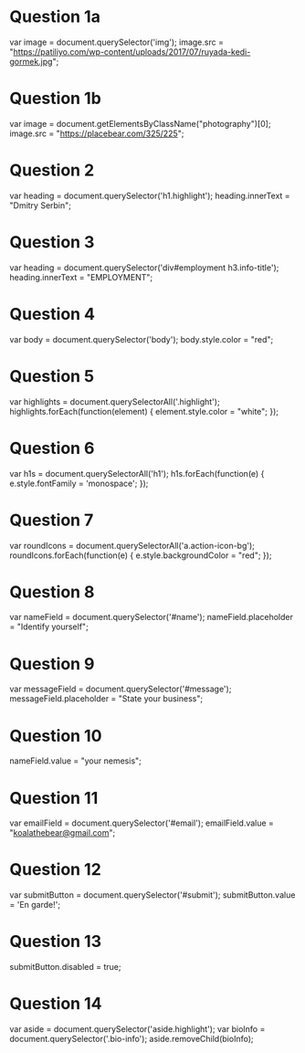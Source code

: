 # Question 1a
var image = document.querySelector('img');
image.src = "https://patiliyo.com/wp-content/uploads/2017/07/ruyada-kedi-gormek.jpg";

# Question 1b
var image = document.getElementsByClassName("photography")[0];
image.src = "https://placebear.com/325/225";

# Question 2
var heading = document.querySelector('h1.highlight');
heading.innerText = "Dmitry Serbin";

# Question 3
var heading = document.querySelector('div#employment h3.info-title');
heading.innerText = "EMPLOYMENT";

# Question 4
var body = document.querySelector('body');
body.style.color = "red";

# Question 5
var highlights = document.querySelectorAll('.highlight');
highlights.forEach(function(element) {
  element.style.color = "white";
  });

# Question 6
var h1s = document.querySelectorAll('h1');
h1s.forEach(function(e) {
  e.style.fontFamily = 'monospace';
  });

# Question 7
var roundIcons = document.querySelectorAll('a.action-icon-bg');
roundIcons.forEach(function(e) {
  e.style.backgroundColor = "red";
  });

# Question 8
var nameField = document.querySelector('#name');
nameField.placeholder = "Identify yourself";

# Question 9
var messageField = document.querySelector('#message');
messageField.placeholder = "State your business";

# Question 10
nameField.value = "your nemesis";

# Question 11
var emailField = document.querySelector('#email');
emailField.value = "koalathebear@gmail.com";

# Question 12
var submitButton = document.querySelector('#submit');
submitButton.value = 'En garde!';

# Question 13
submitButton.disabled = true;

# Question 14
var aside = document.querySelector('aside.highlight');
var bioInfo = document.querySelector('.bio-info');
aside.removeChild(bioInfo);
